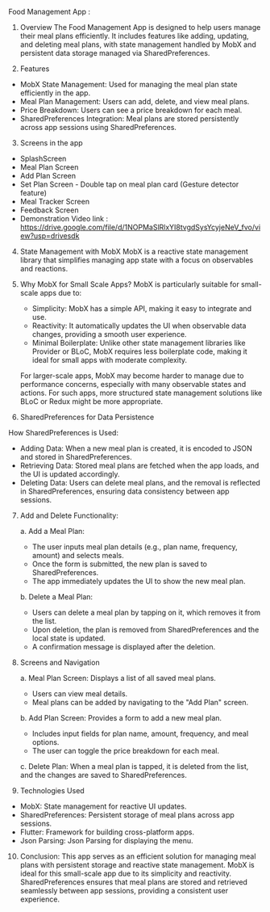 
Food Management App : 

1. Overview
The Food Management App is designed to help users manage their meal plans efficiently. It includes features like adding, updating, and deleting meal plans, with state management handled by MobX and persistent data storage managed via SharedPreferences. 

2. Features
- MobX State Management: Used for managing the meal plan state efficiently in the app.
- Meal Plan Management: Users can add, delete, and view meal plans.
- Price Breakdown: Users can see a price breakdown for each meal.
- SharedPreferences Integration: Meal plans are stored persistently across app sessions using SharedPreferences.

3. Screens in the app
- SplashScreen
- Meal Plan Screen
- Add Plan Screen
- Set Plan Screen - Double tap on meal plan card (Gesture detector feature)
- Meal Tracker Screen
- Feedback Screen
- Demonstration Video link : https://drive.google.com/file/d/1NOPMaSlRlxYI8tvgdSysYcyjeNeV_fvo/view?usp=drivesdk


4. State Management with MobX
MobX is a reactive state management library that simplifies managing app state with a focus on observables and reactions.

5. Why MobX for Small Scale Apps?
   MobX is particularly suitable for small-scale apps due to:
   - Simplicity: MobX has a simple API, making it easy to integrate and use.
   - Reactivity: It automatically updates the UI when observable data changes, providing a smooth user experience.
   - Minimal Boilerplate: Unlike other state management libraries like Provider or BLoC, MobX requires less boilerplate code, making it ideal for small apps with moderate complexity.

   For larger-scale apps, MobX may become harder to manage due to performance concerns, especially with many observable states and actions. For such apps, more        structured state management solutions like BLoC or Redux might be more appropriate.


6. SharedPreferences for Data Persistence

How SharedPreferences is Used:
- Adding Data: When a new meal plan is created, it is encoded to JSON and stored in SharedPreferences.
- Retrieving Data: Stored meal plans are fetched when the app loads, and the UI is updated accordingly.
- Deleting Data: Users can delete meal plans, and the removal is reflected in SharedPreferences, ensuring data consistency between app sessions.

7. Add and Delete Functionality:
   
   a. Add a Meal Plan: 
   - The user inputs meal plan details (e.g., plan name, frequency, amount) and selects meals.
   - Once the form is submitted, the new plan is saved to SharedPreferences.
   - The app immediately updates the UI to show the new meal plan.

   b. Delete a Meal Plan:
   - Users can delete a meal plan by tapping on it, which removes it from the list.
   - Upon deletion, the plan is removed from SharedPreferences and the local state is updated.
   - A confirmation message is displayed after the deletion.


8. Screens and Navigation
   
   a. Meal Plan Screen: Displays a list of all saved meal plans.
   - Users can view meal details.
   - Meal plans can be added by navigating to the "Add Plan" screen.

   b. Add Plan Screen: Provides a form to add a new meal plan.
   - Includes input fields for plan name, amount, frequency, and meal options.
   - The user can toggle the price breakdown for each meal.

   c. Delete Plan: When a meal plan is tapped, it is deleted from the list, and the changes are saved to SharedPreferences.

10. Technologies Used
- MobX: State management for reactive UI updates.
- SharedPreferences: Persistent storage of meal plans across app sessions.
- Flutter: Framework for building cross-platform apps.
- Json Parsing: Json Parsing for displaying the menu.


10. Conclusion:
This app serves as an efficient solution for managing meal plans with persistent storage and reactive state management. MobX is ideal for this small-scale app due to its simplicity and reactivity. SharedPreferences ensures that meal plans are stored and retrieved seamlessly between app sessions, providing a consistent user experience.
